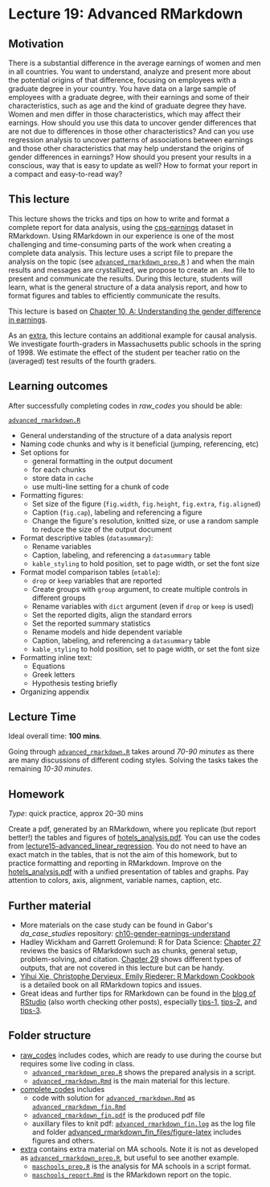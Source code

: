 # Lecture 19: Advanced RMarkdown

## Motivation

There is a substantial difference in the average earnings of women and men in all countries. You want to understand, analyze and present more about the potential origins of that difference, focusing on employees with a graduate degree in your country. You have data on a large sample of employees with a graduate degree, with their earnings and some of their characteristics, such as age and the kind of graduate degree they have. Women and men differ in those characteristics, which may affect their earnings. How should you use this data to uncover gender differences that are not due to differences in those other characteristics? And can you use regression analysis to uncover patterns of associations between earnings and those other characteristics that may help understand the origins of gender differences in earnings? How should you present your results in a conscious, way that is easy to update as well? How to format your report in a compact and easy-to-read way?

## This lecture

This lecture shows the tricks and tips on how to write and format a complete report for data analysis, using the [cps-earnings](https://gabors-data-analysis.com/datasets/#cps-earnings) dataset in RMarkdown. Using RMarkdown in our experience is one of the most challenging and time-consuming parts of the work when creating a complete data analysis. This lecture uses a script file to prepare the analysis on the topic (see [`advanced_rmarkdown_prep.R`](https://github.com/gabors-data-analysis/da-coding-rstats/blob/main/lecture19-advaced-rmarkdown/raw_codes/advanced_rmarkdown_prep.R) ) and when the main results and messages are crystallized, we propose to create an `.Rmd` file to present and communicate the results.
During this lecture, students will learn, what is the general structure of a data analysis report, and how to format figures and tables to efficiently communicate the results.

This lecture is based on [Chapter 10, A: Understanding the gender difference in earnings](https://gabors-data-analysis.com/casestudies/#ch10a-understanding-the-gender-difference-in-earnings).

As an [extra](https://github.com/gabors-data-analysis/da-coding-rstats/tree/main/lecture19-advaced-rmarkdown/extra), this lecture contains an additional example for causal analysis. We investigate fourth-graders in Massachusetts public schools in the spring of 1998. We estimate the effect of the student per teacher ratio on the (averaged) test results of the fourth graders.

## Learning outcomes
After successfully completing codes in *raw_codes* you should be able:

[`advanced_rmarkdown.R`](https://github.com/gabors-data-analysis/da-coding-rstats/blob/main/lecture19-advaced-rmarkdown/raw_codes/advanced_rmarkdown.Rmd)
  - General understanding of the structure of a data analysis report
  - Naming code chunks and why is it beneficial (jumping, referencing, etc)
  - Set options for 
    - general formatting in the output document
    - for each chunks
    - store data in `cache`
    - use multi-line setting for a chunk of code
  - Formatting figures:
    - Set size of the figure (`fig.width`, `fig.height`, `fig.extra`, `fig.aligned`)
    - Caption (`fig.cap`), labeling and referencing a figure
    - Change the figure's resolution, knitted size, or use a random sample to reduce the size of the output document
  - Format descriptive tables (`datasummary`):
    - Rename variables
    - Caption, labeling, and referencing a `datasummary` table
    - `kable_styling` to hold position, set to page width, or set the font size 
  - Format model comparison tables (`etable`):
    - `drop` or `keep` variables that are reported
    - Create groups with `group` argument, to create multiple controls in different groups
    - Rename variables with `dict` argument (even if `drop` or `keep` is used)
    - Set the reported digits, align the standard errors 
    - Set the reported summary statistics
    - Rename models and hide dependent variable
    - Caption, labeling, and referencing a `datasummary` table
    - `kable_styling` to hold position, set to page width, or set the font size
 - Formatting inline text:
    - Equations
    - Greek letters 
    - Hypothesis testing briefly
 - Organizing appendix

## Lecture Time

Ideal overall time: **100 mins**.

Going through [`advanced_rmarkdown.R`](https://github.com/gabors-data-analysis/da-coding-rstats/blob/main/lecture19-advaced-rmarkdown/raw_codes/advanced_rmarkdown.Rmd) takes around *70-90 minutes* as there are many discussions of different coding styles. Solving the tasks takes the remaining *10-30 minutes*.


## Homework

*Type*: quick practice, approx 20-30 mins

Create a pdf, generated by an RMarkdown, where you replicate (but report better!) the tables and figures of [hotels_analysis.pdf](https://github.com/gabors-data-analysis/da-coding-rstats/blob/main/lecture19-advaced-rmarkdown/hotels_analysis.pdf). You can use the codes from [lecture15-advanced_linear_regression](https://github.com/gabors-data-analysis/da-coding-rstats/tree/main/lecture15-advanced-linear-regression). You do not need to have an exact match in the tables, that is not the aim of this homework, but to practice formatting and reporting in RMarkdown. Improve on the [hotels_analysis.pdf](https://github.com/gabors-data-analysis/da-coding-rstats/blob/main/lecture19-advaced-rmarkdown/hotels_analysis.pdf) with a unified presentation of tables and graphs. Pay attention to colors, axis, alignment, variable names, caption, etc.


## Further material

  - More materials on the case study can be found in Gabor's *da_case_studies* repository: [ch10-gender-earnings-understand](https://github.com/gabors-data-analysis/da_case_studies/tree/master/ch10-gender-earnings-understand)
  - Hadley Wickham and Garrett Grolemund: R for Data Science: [Chapter 27](https://r4ds.had.co.nz/r-markdown.html) reviews the basics of RMarkdown such as chunks, general setup, problem-solving, and citation. [Chapter 29](https://r4ds.had.co.nz/r-markdown-formats.html) shows different types of outputs, that are not covered in this lecture but can be handy.
  - [Yihui Xie, Christophe Dervieux, Emily Riederer: R Markdown Cookbook](https://bookdown.org/yihui/rmarkdown-cookbook/) is a detailed book on all RMarkdown topics and issues.
  - Great ideas and further tips for RMarkdown can be found in the [blog of RStudio](https://www.rstudio.com/blog/) (also worth checking other posts), especially [tips-1](https://www.rstudio.com/blog/r-markdown-tips-tricks-1-rstudio-ide/), [tips-2](https://www.rstudio.com/blog/r-markdown-tips-tricks-2-cleaning-up-your-code/), and [tips-3](https://www.rstudio.com/blog/r-markdown-tips-and-tricks-3-time-savers/).

## Folder structure
  
  - [raw_codes](https://github.com/gabors-data-analysis/da-coding-rstats/edit/main/lecture19-advaced-rmarkdown/raw_codes) includes codes, which are ready to use during the course but requires some live coding in class.
    - [`advanced_rmarkdown_prep.R`](https://github.com/gabors-data-analysis/da-coding-rstats/blob/main/lecture19-advaced-rmarkdown/raw_codes/advanced_rmarkdown_prep.R) shows the prepared analysis in a script.
    - [`advanced_rmarkdown.Rmd`](https://github.com/gabors-data-analysis/da-coding-rstats/blob/main/lecture19-advaced-rmarkdown/raw_codes/advanced_rmarkdown.Rmd) is the main material for this lecture.
  - [complete_codes](https://github.com/gabors-data-analysis/da-coding-rstats/edit/main/lecture19-advaced-rmarkdown/complete_codes) includes 
    - code with solution for [`advanced_rmarkdown.Rmd`](https://github.com/gabors-data-analysis/da-coding-rstats/blob/main/lecture19-advaced-rmarkdown/raw_codes/advanced_rmarkdown.Rmd) as [`advanced_rmarkdown_fin.Rmd`](https://github.com/gabors-data-analysis/da-coding-rstats/blob/main/lecture19-advaced-rmarkdown/complete_codes/advanced_rmarkdown_fin.Rmd)
    - [`advanced_rmarkdown_fin.pdf`](https://github.com/gabors-data-analysis/da-coding-rstats/blob/main/lecture19-advaced-rmarkdown/complete_codes/advanced_rmarkdown_fin.pdf) is the produced pdf file
    - auxillary files to knit pdf: [`advanced_rmarkdown_fin.log`](https://github.com/gabors-data-analysis/da-coding-rstats/blob/main/lecture19-advaced-rmarkdown/complete_codes/advanced_rmarkdown_fin.log) as the log file and folder [advanced_rmarkdown_fin_files/figure-latex](https://github.com/gabors-data-analysis/da-coding-rstats/tree/main/lecture19-advaced-rmarkdown/complete_codes/advanced_rmarkdown_fin_files/figure-latex) includes figures and others.
  - [extra](https://github.com/gabors-data-analysis/da-coding-rstats/tree/main/lecture19-advaced-rmarkdown/extra) contains extra material on MA schools. Note it is not as developed as [`advanced_rmarkdown_prep.R`](https://github.com/gabors-data-analysis/da-coding-rstats/blob/main/lecture19-advaced-rmarkdown/raw_codes/advanced_rmarkdown_prep.R), but useful to see another example.
    - [`maschools_prep.R`](https://github.com/gabors-data-analysis/da-coding-rstats/blob/main/lecture19-advaced-rmarkdown/extra/maschools_prep.R) is the analysis for MA schools in a script format.
    - [`maschools_report.Rmd`](https://github.com/gabors-data-analysis/da-coding-rstats/blob/main/lecture19-advaced-rmarkdown/extra/maschools_report.Rmd) is the RMarkdown report on the topic.

